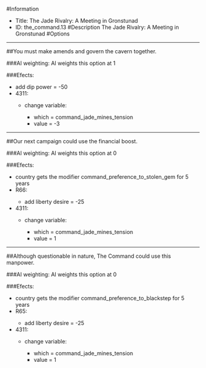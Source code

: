 #Information
 - Title: The Jade Rivalry: A Meeting in Gronstunad
 - ID: the_command.13
#Description
The Jade Rivalry: A Meeting in Gronstunad
#Options

___
##You must make amends and govern the cavern together.

###AI weighting:
AI weights this option at 1


###Efects:<ul><li>add dip power = -50</li><li>4311:</li><ul><li>change variable:</li><ul><li>which = command_jade_mines_tension</li><li>value = -3</li></ul></ul></ul>

___
##Our next campaign could use the financial boost.

###AI weighting:
AI weights this option at 0


###Efects:<ul><li>country gets the modifier command_preference_to_stolen_gem for 5 years</li><li>R66:</li><ul><li>add liberty desire = -25</li></ul><li>4311:</li><ul><li>change variable:</li><ul><li>which = command_jade_mines_tension</li><li>value = 1</li></ul></ul></ul>

___
##Although questionable in nature, The Command could use this manpower.

###AI weighting:
AI weights this option at 0


###Efects:<ul><li>country gets the modifier command_preference_to_blackstep for 5 years</li><li>R65:</li><ul><li>add liberty desire = -25</li></ul><li>4311:</li><ul><li>change variable:</li><ul><li>which = command_jade_mines_tension</li><li>value = 1</li></ul></ul></ul>
